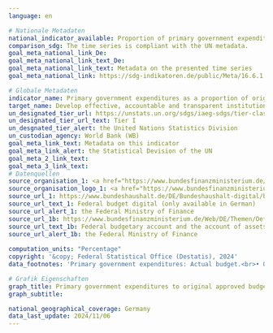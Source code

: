 ```yaml
---
language: en    

# Nationale Metadaten    
national_indicator_available: Proportion of primary government expenditures to original approved budget    
comparison_sdg: The time series is compliant with the UN metadata.    
goal_meta_national_link_De: 
goal_meta_national_link_text_De: 
goal_meta_national_link_text: Metadata on the presented time series
goal_meta_national_link: https://sdg-indikatoren.de/public/Meta/16.6.1.pdf    

# Globale Metadaten    
indicator_name: Primary government expenditures as a proportion of original approved budget, by sector (or by budget codes or similar)    
target_name: Develop effective, accountable and transparent institutions at all levels    
un_designated_tier_url: https://unstats.un.org/sdgs/iaeg-sdgs/tier-classification/    
un_designated_tier_url_text: Tier I    
un_desgnated_tier_alert: the United Nations Statistics Division    
un_custodian_agency: World Bank (WB)    
goal_meta_link_text: Metadata on this indicator    
goal_meta_link_alert: the Statistical Devision of the UN    
goal_meta_2_link_text:     
goal_meta_3_link_text:         
# Datenquellen
source_organisation_1: <a href="https://www.bundesfinanzministerium.de/EN" target="_blank" onclick="return confirm_alert('the Federal Ministry of Finance','En');" title="Click here to go to the website of the organisation Federal Ministry of Finance."> Federal Ministry of Finance </a>
source_organisation_logo_1: <a href="https://www.bundesfinanzministerium.de/EN" target="_blank" onclick="return confirm_alert('the Federal Ministry of Finance','En');"><img src="https://sdg-indikatoren.de/public/OrgImgEn/bmf.png" alt="Logo bmf" style="height:60px; width:148px"/></a>
source_url_1: https://www.bundeshaushalt.de/DE/Bundeshaushalt-digital/bundeshaushalt-digital.html
source_url_text_1: Federal budget digital (only available in German)
source_url_alert_1: the Federal Ministry of Finance
source_url_1b: https://www.bundesfinanzministerium.de/Web/DE/Themen/Oeffentliche_Finanzen/Bundeshaushalt/Haushalts_und_Vermoegensrechnungen_des_Bundes/haushalts_vermoegensrechnungen_des_bundes.html
source_url_text_1b: Federal budgetary account and the account of assets and liabilities (only available in German)
source_url_alert_1b: the Federal Ministry of Finance
    
computation_units: "Percentage"    
copyright: '&copy; Federal Statistical Office (Destatis), 2024'    
data_footnotes: 'Primary government expenditures: Actual budget.<br>• Original approved budget: Target budget.<br>• Scoring on a four-level ordinal scale based on primary government expenditures as a proportion of original approved budget:<br>• A: Scoring was between 95 % and 105 % in at least two of the last three years.<br>• B: Scoring was between 90 % and 110 % in at least two of the last three years.<br>• C: Scoring was between 85 % and 115 % in at least two of the last three years.<br>• D: Performance is less than required for a C score.'    

# Grafik Eigenschaften    
graph_title: Primary government expenditures to original approved budget
graph_subtitle:     

national_geographical_coverage: Germany    
data_last_update: 2024/11/06    
---
```


<span></span>